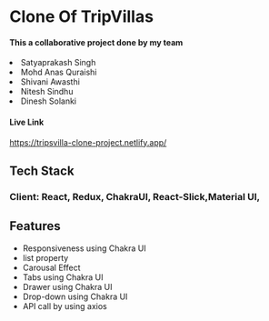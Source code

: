 <h1> Clone Of TripVillas</h1>

<h4>This a collaborative project done by my team</h4>



<li>Satyaprakash Singh</li>
<li>Mohd Anas Quraishi</li>
<li>Shivani Awasthi</li>
<li>Nitesh Sindhu</li>
<li>Dinesh Solanki</li>
</ul>


<div><h4>Live Link</h4>
<a src="https://villroshell.netlify.app/"></a>
</div>

 https://tripsvilla-clone-project.netlify.app/
<h2>Tech Stack</h2>

<h3>Client: React, Redux, ChakraUI, React-Slick,Material UI,</h3>
<h2>Features</h2>
<ul>
<li> Responsiveness using Chakra UI</li>
   
   <li>list property</li> 
    <li>Carousal Effect
    <li>Tabs using Chakra UI</li> 
    <li>Drawer using Chakra UI</li> 
    <li> Drop-down using Chakra UI</li>
     <li>API call by using axios</li>
    </ul>
    
   
 
   


